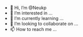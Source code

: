 - 👋 Hi, I’m @Neukp
- 👀 I’m interested in ...
- 🌱 I’m currently learning ...
- 💞️ I’m looking to collaborate on ...
- 📫 How to reach me ...

<!---
Neukp/Neukp is a ✨ special ✨ repository because its `README.md` (this file) appears on your GitHub profile.
You can click the Preview link to take a look at your changes.
--->
